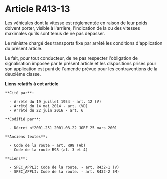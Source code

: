 # Article R413-13

Les véhicules dont la vitesse est réglementée en raison de leur poids doivent porter, visible à l'arrière, l'indication de la
ou des vitesses maximales qu'ils sont tenus de ne pas dépasser.

Le ministre chargé des transports fixe par arrêté les conditions d'application du présent article.

Le fait, pour tout conducteur, de ne pas respecter l'obligation de signalisation imposée par le présent article et les
dispositions prises pour son application est puni de l'amende prévue pour les contraventions de la deuxième classe.

**Liens relatifs à cet article**

	**Cité par**:

	  - Arrêté du 19 juillet 1954 - art. 12 (V)
	  - Arrêté du 14 mai 2014 - art. (VD)
	  - Arrêté du 22 juin 2016 - art. 6

	**Codifié par**:

	  - Décret n°2001-251 2001-03-22 JORF 25 mars 2001

	**Anciens textes**:

	  - Code de la route - art. R98 (Ab)
	  - Code de la route R98 (al. 3 et 4)

	**Liens**:

	  - SPEC_APPLI: Code de la route. - art. R432-1 (V)
	  - SPEC_APPLI: Code de la route. - art. R432-2 (M)
